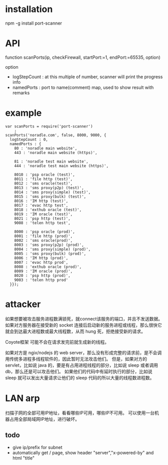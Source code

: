 installation
==============
npm -g install port-scanner


API
==============

function scanPorts(ip, checkFirewall, startPort:=1, endPort:=65535, option)

option

* logStepCount : at this multiple of number, scanner will print the progress info
* namedPorts : port to name(comment) map, used to show result with remarks


example
==============

```
var scanPorts = require('port-scanner')
	;
scanPorts('noradle.com', false, 8000, 9000, {
  logStepCount : 0,
  namedPorts : {
    80 : 'noradle main website',
    443 : 'noradle main website (https)',

    81 : 'noradle test main website',
    444 : 'noradle test main website (https)',

    8010 : 'psp oracle (test)',
    8011 : 'file http (test)',
    8012 : 'sms oracle(test)',
    8013 : 'sms proxy(p2p) (test)',
    8014 : 'sms proxy(simple) (test)',
    8015 : 'sms proxy(bulk) (test)',
    8016 : 'IM http (test)',
    8017 : 'evac http test',
    8018 : 'exthub oracle (test)',
    8019 : 'IM oracle (test)',
    8021 : 'psp http (test)',
    9008 : 'telen http test',

    8000 : 'psp oracle (prod)',
    8001 : 'file http (prod)',
    8002 : 'sms oracle(prod)',
    8003 : 'sms proxy(p2p) (prod)',
    8004 : 'sms proxy(simple) (prod)',
    8005 : 'sms proxy(bulk) (prod)',
    8006 : 'IM http (prod)',
    8007 : 'evac http prod',
    8008 : 'exthub oracle (prod)',
    8009 : 'IM oracle (prod)',
    8020 : 'psp http (prod)',
    9003 : 'telen http prod'
  }});
```

attacker
==========

如果想要被攻击服务进程数满锁死，就connect该服务的端口，并且不发送数据。
如果对方服务器在接受新的 socket 连接后启动新的服务进程或线程，那么很快它就会到达最大进程数或最大线程数，从而 hung 死，拒绝接受新的请求。

Coyote框架 可能不会在请求发完前就生成新的线程。

如果对方是 ngix/nodejs 的 web server，那么没有形成完整的请求前，是不会调用传统多进程多线程软件的，因此暂时无法攻击他们。
但是，如果对方的 servlet，比如说 java 的，要是有占用进程线程的部分，比如说 sleep 或者调用 db，那么还是可以攻击他们。
如果他们的代码中有延时执行的部分，比如说 sleep 就可以发出大量请求让他们的 sleep 代码的所以大量的线程数进程数。


LAN arp
===========

扫描子网的全部可用IP地址，看看哪些IP可用，哪些IP不可用。
可以使用一台机器占用全部局域网IP地址，进行破坏。

todo
-----
* give ip/prefix for subnet
* automatically get / page, show header "server","x-powered-by" and html "title"